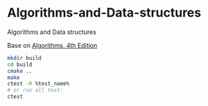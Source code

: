 # Algorithms-and-Data-structures
Algorithms and Data structures

Base on [Algorithms, 4th Edition](https://algs4.cs.princeton.edu/home/)

```bash
mkdir build
cd build
cmake ..
make
ctest -R %test_name%
# or run all test: 
ctest
```
